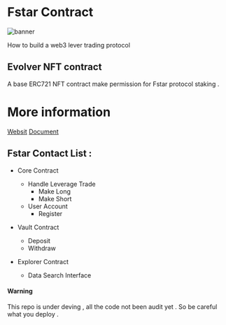 # Fstar Contract
![banner](https://github.com/FstarFi/Fstar-contract/assets/127487140/472e945d-6971-439e-9099-142591861231)

How to build a web3 lever trading protocol

## Evolver NFT contract

A base ERC721 NFT contract make permission for Fstar protocol staking .

# More information
[Websit](https://fstar.fi/)
[Document](https://docs.fstar.fi/fstar.fi/basics/what-is-fstar.fi)

## Fstar Contact List :
- Core Contract
    - Handle Leverage Trade
        - Make Long
        - Make Short
    - User Account 
        - Register

- Vault Contract
    - Deposit
    - Withdraw

- Explorer Contract
    - Data Search Interface

#### Warning

This repo is under deving , all the code not been audit yet . So be careful what you deploy .
